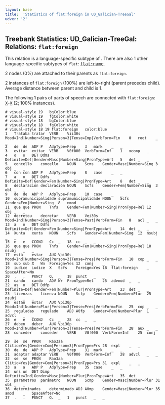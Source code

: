```yaml
---
layout: base
title:  'Statistics of flat:foreign in UD_Galician-TreeGal'
udver: '2'
---
```


## Treebank Statistics: UD_Galician-TreeGal: Relations: `flat:foreign`

This relation is a language-specific subtype of .
There are also 1 other language-specific subtypes of `flat`: <tt><a href="gl_treegal-dep-flat-name.html">flat:name</a></tt>.

2 nodes (0%) are attached to their parents as `flat:foreign`.

2 instances of `flat:foreign` (100%) are left-to-right (parent precedes child).
Average distance between parent and child is 1.

The following 1 pairs of parts of speech are connected with `flat:foreign`: <tt><a href="gl_treegal-pos-X.html">X</a></tt>-<tt><a href="gl_treegal-pos-X.html">X</a></tt> (2; 100% instances).


~~~ conllu
# visual-style 19	bgColor:blue
# visual-style 19	fgColor:white
# visual-style 18	bgColor:blue
# visual-style 18	fgColor:white
# visual-style 18 19 flat:foreign	color:blue
1	Trataba	tratar	VERB	Vii30s	Mood=Ind|Number=Sing|Person=3|Tense=Imp|VerbForm=Fin	0	root	_	_
2	de	de	ADP	P	AdpType=Prep	3	mark	_	_
3	evitar	evitar	VERB	V0f000	VerbForm=Inf	1	xcomp	_	_
4	o	o	DET	Ddms	Definite=Def|Gender=Masc|Number=Sing|PronType=Art	5	det	_	_
5	concello	concello	NOUN	Scms	Gender=Masc|Number=Sing	3	obj	_	_
6	con	con	ADP	P	AdpType=Prep	8	case	_	_
7	a	o	DET	Ddfs	Definite=Def|Gender=Fem|Number=Sing|PronType=Art	8	det	_	_
8	declaración	declaración	NOUN	Scfs	Gender=Fem|Number=Sing	3	obl	_	_
9	de	de	ADP	P	AdpType=Prep	10	case	_	_
10	supramunicipalidade	supramunicipalidade	NOUN	Scfs	Gender=Fem|Number=Sing	8	nmod	_	_
11	que	que	PRON	Tnfs	Gender=Fem|Number=Sing|PronType=Rel	12	obj	_	_
12	decretou	decretar	VERB	Vei30s	Mood=Ind|Number=Sing|Person=3|Tense=Past|VerbForm=Fin	8	acl	_	_
13	a	o	DET	Ddfs	Definite=Def|Gender=Fem|Number=Sing|PronType=Art	14	det	_	_
14	Xunta	xunta	NOUN	Scfs	Gender=Fem|Number=Sing	12	nsubj	_	_
15	e	e	CCONJ	Cc	_	18	cc	_	_
16	que	que	PRON	Tnfs	Gender=Fem|Number=Sing|PronType=Rel	18	nsubj	_	_
17	está	estar	AUX	Vpi30s	Mood=Ind|Number=Sing|Person=3|Tense=Pres|VerbForm=Fin	18	cop	_	_
18	sub	sub	X	Wn	Foreign=Yes	12	conj	_	_
19	iudice	iudice	X	Scfs	Foreign=Yes	18	flat:foreign	_	SpaceAfter=No
20	,	,	PUNCT	Q,	_	18	punct	_	_
21	cando	cando	ADV	Wr	PronType=Rel	25	advmod	_	_
22	as	o	DET	Ddfp	Definite=Def|Gender=Fem|Number=Plur|PronType=Art	23	det	_	_
23	licenzas	licenza	NOUN	Scfp	Gender=Fem|Number=Plur	25	nsubj	_	_
24	están	estar	AUX	Vpi30p	Mood=Ind|Number=Plur|Person=3|Tense=Pres|VerbForm=Fin	25	cop	_	_
25	reguladas	regulado	ADJ	A0fp	Gender=Fem|Number=Plur	1	advcl	_	_
26	e	e	CCONJ	Cc	_	28	cc	_	_
27	deben	deber	AUX	Vpi30p	Mood=Ind|Number=Plur|Person=3|Tense=Pres|VerbForm=Fin	28	aux	_	_
28	conceder	conceder	VERB	V0f000	VerbForm=Inf	25	conj	_	_
29	se	se	PRON	Rao3aa	Clitic=Yes|Gender=Com|Person=3|PronType=Prs	28	expl	_	_
30	de	de	ADP	P	AdpType=Prep	31	mark	_	_
31	adaptar	adaptar	VERB	V0f000	VerbForm=Inf	28	advcl	_	_
32	se	se	PRON	Rao3aa	Clitic=Yes|Gender=Com|Person=3|PronType=Prs	31	expl	_	_
33	a	a	ADP	P	AdpType=Prep	35	case	_	_
34	uns	un	DET	Dimp	Definite=Ind|Gender=Masc|Number=Plur|PronType=Art	35	det	_	_
35	parámetros	parámetro	NOUN	Scmp	Gender=Masc|Number=Plur	31	obl	_	_
36	determinados	determinado	ADJ	A0mp	Gender=Masc|Number=Plur	35	amod	_	SpaceAfter=No
37	.	.	PUNCT	Q.	_	1	punct	_	_

~~~


